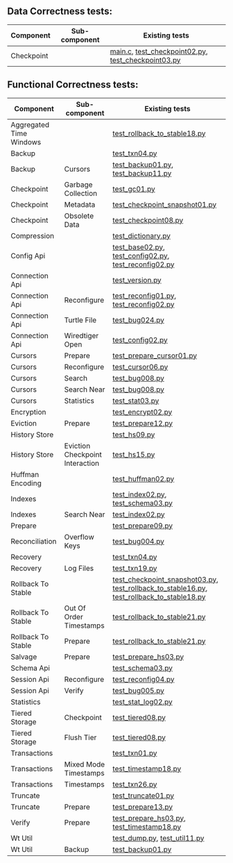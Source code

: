 ## Data Correctness tests:

|Component|Sub-component|Existing tests|
|---|---|---|
|Checkpoint||[main.c](../test/csuite/wt3363_checkpoint_op_races/main.c), [test_checkpoint02.py](../test/suite/test_checkpoint02.py), [test_checkpoint03.py](../test/suite/test_checkpoint03.py)
## Functional Correctness tests:

|Component|Sub-component|Existing tests|
|---|---|---|
|Aggregated Time Windows||[test_rollback_to_stable18.py](../test/suite/test_rollback_to_stable18.py)
|Backup||[test_txn04.py](../test/suite/test_txn04.py)
|Backup|Cursors|[test_backup01.py](../test/suite/test_backup01.py), [test_backup11.py](../test/suite/test_backup11.py)
|Checkpoint|Garbage Collection|[test_gc01.py](../test/suite/test_gc01.py)
|Checkpoint|Metadata|[test_checkpoint_snapshot01.py](../test/suite/test_checkpoint_snapshot01.py)
|Checkpoint|Obsolete Data|[test_checkpoint08.py](../test/suite/test_checkpoint08.py)
|Compression||[test_dictionary.py](../test/suite/test_dictionary.py)
|Config Api||[test_base02.py](../test/suite/test_base02.py), [test_config02.py](../test/suite/test_config02.py), [test_reconfig02.py](../test/suite/test_reconfig02.py)
|Connection Api||[test_version.py](../test/suite/test_version.py)
|Connection Api|Reconfigure|[test_reconfig01.py](../test/suite/test_reconfig01.py), [test_reconfig02.py](../test/suite/test_reconfig02.py)
|Connection Api|Turtle File|[test_bug024.py](../test/suite/test_bug024.py)
|Connection Api|Wiredtiger Open|[test_config02.py](../test/suite/test_config02.py)
|Cursors|Prepare|[test_prepare_cursor01.py](../test/suite/test_prepare_cursor01.py)
|Cursors|Reconfigure|[test_cursor06.py](../test/suite/test_cursor06.py)
|Cursors|Search|[test_bug008.py](../test/suite/test_bug008.py)
|Cursors|Search Near|[test_bug008.py](../test/suite/test_bug008.py)
|Cursors|Statistics|[test_stat03.py](../test/suite/test_stat03.py)
|Encryption||[test_encrypt02.py](../test/suite/test_encrypt02.py)
|Eviction|Prepare|[test_prepare12.py](../test/suite/test_prepare12.py)
|History Store||[test_hs09.py](../test/suite/test_hs09.py)
|History Store|Eviction Checkpoint Interaction|[test_hs15.py](../test/suite/test_hs15.py)
|Huffman Encoding||[test_huffman02.py](../test/suite/test_huffman02.py)
|Indexes||[test_index02.py](../test/suite/test_index02.py), [test_schema03.py](../test/suite/test_schema03.py)
|Indexes|Search Near|[test_index02.py](../test/suite/test_index02.py)
|Prepare||[test_prepare09.py](../test/suite/test_prepare09.py)
|Reconciliation|Overflow Keys|[test_bug004.py](../test/suite/test_bug004.py)
|Recovery||[test_txn04.py](../test/suite/test_txn04.py)
|Recovery|Log Files|[test_txn19.py](../test/suite/test_txn19.py)
|Rollback To Stable||[test_checkpoint_snapshot03.py](../test/suite/test_checkpoint_snapshot03.py), [test_rollback_to_stable16.py](../test/suite/test_rollback_to_stable16.py), [test_rollback_to_stable18.py](../test/suite/test_rollback_to_stable18.py)
|Rollback To Stable|Out Of Order Timestamps|[test_rollback_to_stable21.py](../test/suite/test_rollback_to_stable21.py)
|Rollback To Stable|Prepare|[test_rollback_to_stable21.py](../test/suite/test_rollback_to_stable21.py)
|Salvage|Prepare|[test_prepare_hs03.py](../test/suite/test_prepare_hs03.py)
|Schema Api||[test_schema03.py](../test/suite/test_schema03.py)
|Session Api|Reconfigure|[test_reconfig04.py](../test/suite/test_reconfig04.py)
|Session Api|Verify|[test_bug005.py](../test/suite/test_bug005.py)
|Statistics||[test_stat_log02.py](../test/suite/test_stat_log02.py)
|Tiered Storage|Checkpoint|[test_tiered08.py](../test/suite/test_tiered08.py)
|Tiered Storage|Flush Tier|[test_tiered08.py](../test/suite/test_tiered08.py)
|Transactions||[test_txn01.py](../test/suite/test_txn01.py)
|Transactions|Mixed Mode Timestamps|[test_timestamp18.py](../test/suite/test_timestamp18.py)
|Transactions|Timestamps|[test_txn26.py](../test/suite/test_txn26.py)
|Truncate||[test_truncate01.py](../test/suite/test_truncate01.py)
|Truncate|Prepare|[test_prepare13.py](../test/suite/test_prepare13.py)
|Verify|Prepare|[test_prepare_hs03.py](../test/suite/test_prepare_hs03.py), [test_timestamp18.py](../test/suite/test_timestamp18.py)
|Wt Util||[test_dump.py](../test/suite/test_dump.py), [test_util11.py](../test/suite/test_util11.py)
|Wt Util|Backup|[test_backup01.py](../test/suite/test_backup01.py)
